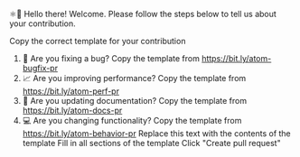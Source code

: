 ⚛👋 Hello there! Welcome. Please follow the steps below to tell us about your contribution.

Copy the correct template for your contribution
1. 🐛 Are you fixing a bug? Copy the template from https://bit.ly/atom-bugfix-pr
2. 📈 Are you improving performance? Copy the template from https://bit.ly/atom-perf-pr
3. 📝 Are you updating documentation? Copy the template from https://bit.ly/atom-docs-pr
4. 💻 Are you changing functionality? Copy the template from https://bit.ly/atom-behavior-pr
Replace this text with the contents of the template
Fill in all sections of the template
Click "Create pull request"
